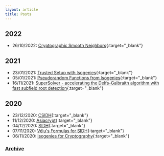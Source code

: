 ```yaml
---
layout: article
title: Posts
---
```


## 2022
* 26/10/2022: [Cryptographic Smooth Neighbors](https://mariascrs.github.io/2022/10/24/twinsmooths.html){:target="_blank"}

## 2021
* 23/01/2021: [Trusted Setup with Isogenies](https://mariascrs.github.io/2021/01/23/Trusted-Setup.html){:target="_blank"}
* 05/01/2021: [Pseudorandom Functions from Isogenies](https://mariascrs.github.io/2021/01/05/PRFs.html){:target="_blank"}
* 16/11/2021: [SuperSolver - accelerating the Delfs-Galbraith algorithm with fast subfield root detection](https://mariascrs.github.io/2021/11/16/supersolver.html){:target="_blank"}

## 2020
* 23/12/2020: [CSIDH](https://mariascrs.github.io/2020/12/23/CSIDH.html){:target="_blank"}
* 11/12/2020: [Asiacrypt](https://mariascrs.github.io/2020/12/11/asiacrypt-2020.html){:target="_blank"}
* 04/12/2020: [SIDH](https://mariascrs.github.io/2020/12/04/sidh.html){:target="_blank"}
* 07/11/2020: [Vélu's Formulas for SIDH](https://mariascrs.github.io/2020/11/07/velus-formulas.html){:target="_blank"}
* 06/11/2020: [Isogenies for Cryptography](https://mariascrs.github.io/2020/11/06/isogenies-for-crypto.html){:target="_blank"}

### [Archive](https://mariascrs.github.io/archive.html)
